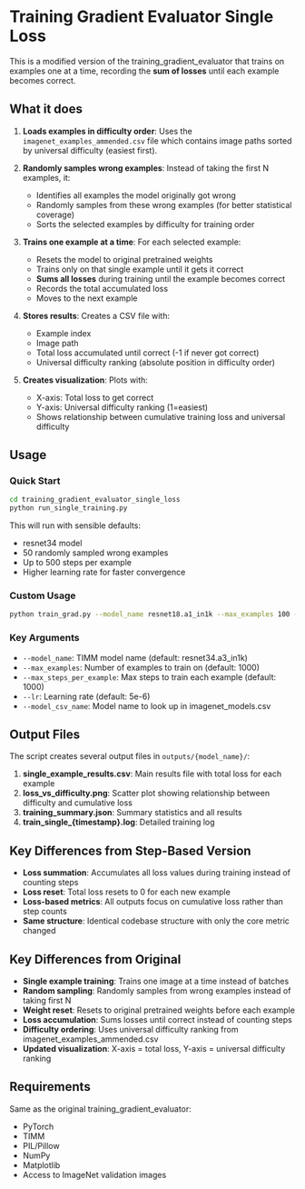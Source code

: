 # Training Gradient Evaluator Single Loss

This is a modified version of the training_gradient_evaluator that trains on examples one at a time, recording the **sum of losses** until each example becomes correct.

## What it does

1. **Loads examples in difficulty order**: Uses the `imagenet_examples_ammended.csv` file which contains image paths sorted by universal difficulty (easiest first).

2. **Randomly samples wrong examples**: Instead of taking the first N examples, it:
   - Identifies all examples the model originally got wrong
   - Randomly samples from these wrong examples (for better statistical coverage)
   - Sorts the selected examples by difficulty for training order

3. **Trains one example at a time**: For each selected example:
   - Resets the model to original pretrained weights
   - Trains only on that single example until it gets it correct
   - **Sums all losses** during training until the example becomes correct
   - Records the total accumulated loss
   - Moves to the next example

4. **Stores results**: Creates a CSV file with:
   - Example index
   - Image path
   - Total loss accumulated until correct (-1 if never got correct)
   - Universal difficulty ranking (absolute position in difficulty order)

5. **Creates visualization**: Plots with:
   - X-axis: Total loss to get correct
   - Y-axis: Universal difficulty ranking (1=easiest)
   - Shows relationship between cumulative training loss and universal difficulty

## Usage

### Quick Start
```bash
cd training_gradient_evaluator_single_loss
python run_single_training.py
```

This will run with sensible defaults:
- resnet34 model
- 50 randomly sampled wrong examples
- Up to 500 steps per example
- Higher learning rate for faster convergence

### Custom Usage
```bash
python train_grad.py --model_name resnet18.a1_in1k --max_examples 100 --max_steps_per_example 1000
```

### Key Arguments
- `--model_name`: TIMM model name (default: resnet34.a3_in1k)
- `--max_examples`: Number of examples to train on (default: 1000)
- `--max_steps_per_example`: Max steps to train each example (default: 1000)
- `--lr`: Learning rate (default: 5e-6)
- `--model_csv_name`: Model name to look up in imagenet_models.csv

## Output Files

The script creates several output files in `outputs/{model_name}/`:

1. **single_example_results.csv**: Main results file with total loss for each example
2. **loss_vs_difficulty.png**: Scatter plot showing relationship between difficulty and cumulative loss  
3. **training_summary.json**: Summary statistics and all results
4. **train_single_{timestamp}.log**: Detailed training log

## Key Differences from Step-Based Version

- **Loss summation**: Accumulates all loss values during training instead of counting steps
- **Loss reset**: Total loss resets to 0 for each new example
- **Loss-based metrics**: All outputs focus on cumulative loss rather than step counts
- **Same structure**: Identical codebase structure with only the core metric changed

## Key Differences from Original

- **Single example training**: Trains one image at a time instead of batches
- **Random sampling**: Randomly samples from wrong examples instead of taking first N
- **Weight reset**: Resets to original pretrained weights before each example
- **Loss accumulation**: Sums losses until correct instead of counting steps
- **Difficulty ordering**: Uses universal difficulty ranking from imagenet_examples_ammended.csv
- **Updated visualization**: X-axis = total loss, Y-axis = universal difficulty ranking

## Requirements

Same as the original training_gradient_evaluator:
- PyTorch
- TIMM
- PIL/Pillow
- NumPy
- Matplotlib
- Access to ImageNet validation images